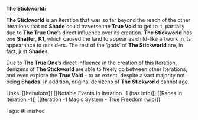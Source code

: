 **The Stickworld:**

**The Stickworld** is an Iteration that was so far beyond the reach of the other Iterations that no **Shade** could traverse the **True Void** to get to it, partially due to **The True One**’s direct influence over its creation. **The Stickworld** has one **Shatter**, **K1**, which caused the land to appear as child-like artwork in its appearance to outsiders. The rest of the ‘gods’ of **The Stickworld** are, in fact, just **Shades**.

Due to **The True One**’s direct influence in the creation of this Iteration, denizens of **The Stickworld** are able to freely go between other Iterations, and even explore the **True Void** – to an extent, despite a vast majority not being **Shades**. In addition, original denizens of **The Stickworld** cannot age.

Links:
[[Iterations]] [[Notable Events In Iteration -1 (has info)]] [[Races In Iteration -1]] [[Iteration -1 Magic System - True Freedom (wip)]]

Tags:
#Finished 